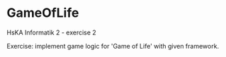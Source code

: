 # GameOfLife
HsKA Informatik 2 - exercise 2

Exercise: implement game logic for 'Game of Life' with given framework. 
